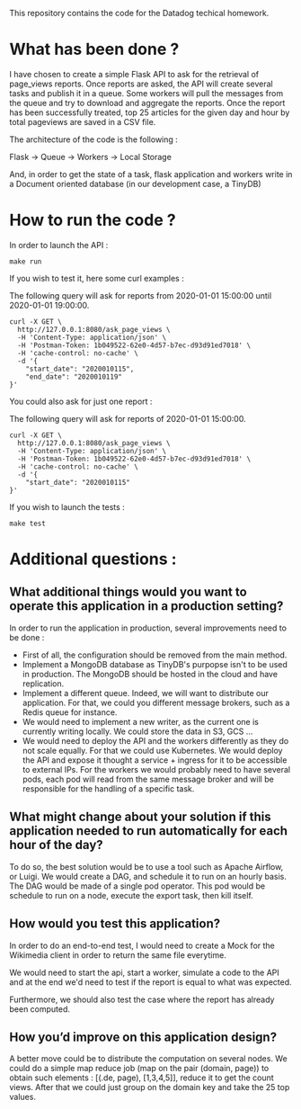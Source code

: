 This repository contains the code for the Datadog techical homework.

# What has been done ? 

I have chosen to create a simple Flask API to ask for the retrieval of page_views reports.
Once reports are asked, the API will create several tasks and publish it in a queue. 
Some workers will pull the messages from the queue and try to download and aggregate the reports.
Once the report has been successfully treated, top 25 articles for the given day and hour by total pageviews are 
saved in a CSV file.

The architecture of the code is the following : 

Flask -> Queue -> Workers -> Local Storage

And, in order to get the state of a task, flask application and workers write in a Document oriented database 
(in our development case, a TinyDB)

# How to run the code ? 

In order to launch the API : 

`make run`

If you wish to test it, here some curl examples : 

The following query will ask for reports from  2020-01-01 15:00:00 until 2020-01-01 19:00:00.

```
curl -X GET \
  http://127.0.0.1:8080/ask_page_views \
  -H 'Content-Type: application/json' \
  -H 'Postman-Token: 1b049522-62e0-4d57-b7ec-d93d91ed7018' \
  -H 'cache-control: no-cache' \
  -d '{
	"start_date": "2020010115",
	"end_date": "2020010119"
}'
```

You could also ask for just one report : 

The following query will ask for reports of 2020-01-01 15:00:00.

```
curl -X GET \
  http://127.0.0.1:8080/ask_page_views \
  -H 'Content-Type: application/json' \
  -H 'Postman-Token: 1b049522-62e0-4d57-b7ec-d93d91ed7018' \
  -H 'cache-control: no-cache' \
  -d '{
	"start_date": "2020010115"
}'
```


If you wish to launch the tests : 

`make test`

# Additional questions :

## What additional things would you want to operate this application in a production setting?

In order to run the application in production, several improvements need to be done : 

- First of all, the configuration should be removed from the main method.
- Implement a MongoDB database as TinyDB's purpopse isn't to be used in production. The MongoDB should be 
hosted in the cloud and have replication.
- Implement a different queue. Indeed, we will want to distribute our application. For that, we could you different
message brokers, such as a Redis queue for instance.
- We would need to implement a new writer, as the current one is currently writing locally. We could store the data 
in S3, GCS ...
- We would need to deploy the API and the workers differently as they do not scale equally. For that we could 
use Kubernetes. We would deploy the API and expose it thought a service + ingress for it to be accessible 
to external IPs. For the workers we would probably need to have several pods, each pod will read from the same 
message broker and will be responsible for the handling of a specific task.

## What might change about your solution if this application needed to run automatically for each hour of the day?
To do so, the best solution would be to use a tool such as Apache Airflow, or Luigi. 
We would create a DAG, and schedule it to run on an hourly basis. The DAG would be made of a single pod operator. 
This pod would be schedule to run on a node, execute the export task, then kill itself.

## How would you test this application?

In order to do an end-to-end test, I would need to create a Mock for the Wikimedia client in order to 
return the same file everytime. 

We would need to start the api, start a worker, simulate a code to the API and at the end we'd need 
to test if the report is equal to what was expected.

Furthermore, we should also test the case where the report has already been computed. 

## How you’d improve on this application design?

A better move could be to distribute the computation on several nodes. We could do a simple 
map reduce job (map on the pair (domain, page)) to obtain such elements : [(.de, page), [1,3,4,5]], reduce it to get
the count views. After that we could just group on the domain key and take the 25 top values.